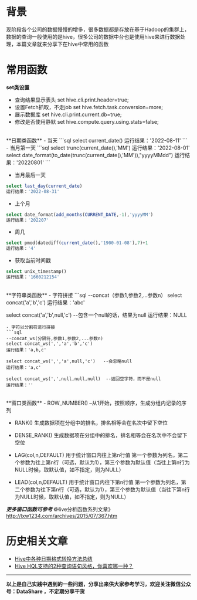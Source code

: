# 背景
现阶段各个公司的数据慢慢的增多，很多数据都是存放在基于Hadoop的集群上，数据的查询一般使用的是hive，很多公司的数据中台也是使用hive来进行数据处理，本篇文章就来分享下在hive中常用的函数

# 常用函数
**set类设置**
- 查询结果显示表头
set hive.cli.print.header=true;
- 设置Fetch抓取，不走job
set hive.fetch.task.conversion=more;
- 展示数据库
set hive.cli.print.current.db=true;
- 修改是否使用静默
set hive.compute.query.using.stats=false;
<br>
**日期类函数**
- 当天
```sql
select current_date()
运行结果：'2022-08-11'
```
- 当月第一天
```sql
select trunc(current_date(),'MM')      
运行结果：'2022-08-01'
select date_format(to_date(trunc(current_date(),'MM')),"yyyyMMdd") 
运行结果：'20220801'
```

- 当月最后一天
```sql
select last_day(current_date)  
运行结果：'2022-08-31'
```
- 上个月
```sql
select date_format(add_months(CURRENT_DATE,-1),'yyyyMM')
运行结果：'202207'
```
- 周几
```sql
select pmod(datediff(current_date(),'1900-01-08'),7)+1
运行结果：'4'
```
- 获取当前时间戳
```sql
select unix_timestamp()
运行结果：'1660212154'
```
<br>
**字符串类函数**
- 字符拼接
```sql
--concat（参数1,参数2,...参数n）
select concat('a','b','c')
运行结果：'abc'

select concat('a','b',null,'c')   --包含一个null的话，结果为null
运行结果：NULL
```
- 字符以分割符进行拼接
```sql
--concat_ws(分隔符,参数1,参数2,...参数n)
select concat_ws(',','a','b','c')
运行结果：'a,b,c'

select concat_ws(',','a',null,'c')   --会忽略null
运行结果：'a,c'

select concat_ws(',',null,null,null)  --返回空字符，而不是null
运行结果：''
```
<br>
**窗口类函数**
- ROW_NUMBER() –从1开始，按照顺序，生成分组内记录的序列

- RANK() 生成数据项在分组中的排名，排名相等会在名次中留下空位

- DENSE_RANK() 生成数据项在分组中的排名，排名相等会在名次中不会留下空位

- LAG(col,n,DEFAULT) 用于统计窗口内往上第n行值
第一个参数为列名，第二个参数为往上第n行（可选，默认为1），第三个参数为默认值（当往上第n行为NULL时候，取默认值，如不指定，则为NULL）

- LEAD(col,n,DEFAULT) 用于统计窗口内往下第n行值
第一个参数为列名，第二个参数为往下第n行（可选，默认为1），第三个参数为默认值（当往下第n行为NULL时候，取默认值，如不指定，则为NULL）

***更多窗口函数可参考***
《Hive分析函数系列文章》
http://lxw1234.com/archives/2015/07/367.htm


# 历史相关文章
- [Hive中各种日期格式转换方法总结](https://www.jianshu.com/p/55f9683c63f1)
- [Hive HQL支持的2种查询语句风格，你喜欢哪一种？](https://www.jianshu.com/p/5959856ce67a)

**************************************************************************
**以上是自己实践中遇到的一些问题，分享出来供大家参考学习，欢迎关注微信公众号：DataShare ，不定期分享干货**
